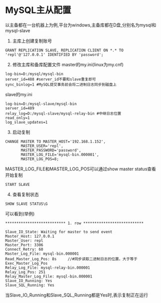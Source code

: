 # MySQL主从配置
以主备都在一台机器上为例,平台为windows,主备库都在D盘,分别名为mysql和mysql-slave

1. 主库上创建复制账号
```
GRANT REPLICATION SLAVE, REPLICATION CLIENT ON *.* TO 'repl'@'127.0.0.1' IDENTIFIED BY 'password';
```

2. 修改主库和备库配置文件
master的my.ini(linux为my.cnf)
```
log-bin=D:/mysql/mysql-bin
server_id=488 #server_id不要和slave重复即可
sync_binlog=1 #MySQL提交事务前会将二进制日志同步到磁盘上
```

slave的my.ini
```
log-bin=D:/mysql-slave/mysql-bin
server_id=489
relay_log=D:/mysql-slave/mysql-relay-bin #中继日志位置
read_only=1
log_slave_updates=1
```

3. 启动复制
```
CHANGE MASTER TO MASTER_HOST='192.168.1.152',   
       MASTER_USER='repl',   
       MASTER_PASSWORD='password',   
       MASTER_LOG_FILE='mysql-bin.000001',   
       MASTER_LOG_POS=8;  
```
MASTER_LOG_FILE和MASTER_LOG_POS可以通过show master status查看  
开始复制 
```
START SLAVE
```

4. 查看复制状态
```
SHOW SLAVE STATUS\G
```
可以看到(举例)
```
*************************** 1. row ***************************

Slave_IO_State: Waiting for master to send event
Master_Host: 127.0.0.1
Master_User: repl
Master_Port: 3306
Connect_Retry: 60
Master_Log_File: mysql-bin.000001
Read_Master_Log_Pos: 8s     //#同步读取二进制日志的位置，大于等于Exec_Master_Log_Pos
Relay_Log_File: mysql-relay-bin.000001
Relay_Log_Pos: 251
Relay_Master_Log_File: mysql-bin.000001
Slave_IO_Running: Yes 
Slave_SQL_Running: Yes 
```
当Slave_IO_Running和Slave_SQL_Running都是Yes时,表示复制正在运行